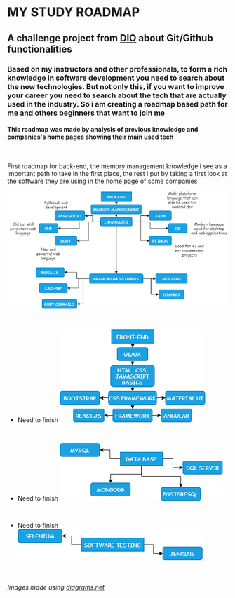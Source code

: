 # MY STUDY ROADMAP
## A challenge project from [DIO](https://digitalinnovation.one/) about Git/Github functionalities

### Based on my instructors and other professionals, to form a rich knowledge in software development you need to search about the new technologies. But not only this, if you want to improve your career you need to search about the tech that are actually used in the industry. So i am creating a roadmap based path for me and others beginners that want to join me

#### This roadmap was made by analysis of previous knowledge and companies's home pages showing their main used tech

<br>

First roadmap for back-end, the memory management knowledge i see as a important path to take in the first place, the rest i put by taking a first look at the software they are using in the home page of some companies

![back-end!](/assets/images/diagrams/roadmap-diagram-back-end.drawio.png)

<br>

+ Need to finish
![front-end!](/assets/images/diagrams/roadmap-diagram-front-end.drawio.png)

<br>

+ Need to finish
![database!](/assets/images/diagrams/roadmap-diagram-data-base.drawio.png)

<br>

+ Need to finish
![testing!](/assets/images/diagrams/roadmap-diagram-testing.drawio.png)

<br>

###### Images made using [diagrams.net](https://app.diagrams.net/)
